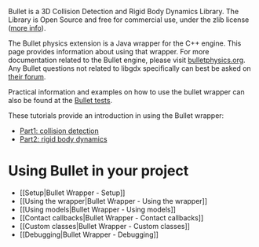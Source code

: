 Bullet is a 3D Collision Detection and Rigid Body Dynamics Library. The Library is Open Source and free for commercial use, under the zlib license ([more info](http://bulletphysics.org/mediawiki-1.5.8/index.php/LICENSE)).

The Bullet physics extension is a Java wrapper for the C++ engine. This page provides information about using that wrapper. For more documentation related to the Bullet engine, please visit [bulletphysics.org](http://bulletphysics.org). Any Bullet questions not related to libgdx specifically can best be asked on [their forum](http://www.bulletphysics.org/Bullet/phpBB3/).

Practical information and examples on how to use the bullet wrapper can also be found at the [Bullet tests](https://github.com/libgdx/libgdx/tree/master/tests/gdx-tests/src/com/badlogic/gdx/tests/bullet).

These tutorials provide an introduction in using the Bullet wrapper:
* [Part1: collision detection](http://blog.xoppa.com/using-the-libgdx-3d-physics-bullet-wrapper-part1)
* [Part2: rigid body dynamics](http://blog.xoppa.com/using-the-libgdx-3d-physics-bullet-wrapper-part2)

# <a id="Using_Bullet_in_your_project"></a>Using Bullet in your project #
* [[Setup|Bullet Wrapper - Setup]]
* [[Using the wrapper|Bullet Wrapper - Using the wrapper]]
* [[Using models|Bullet Wrapper - Using models]]
* [[Contact callbacks|Bullet Wrapper - Contact callbacks]]
* [[Custom classes|Bullet Wrapper - Custom classes]]
* [[Debugging|Bullet Wrapper - Debugging]]